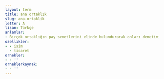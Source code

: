```yaml
---
layout: term
title: ana ortaklık
slug: ana-ortaklik
letter: A
lisan: Türkçe
anlamlar:
- Birçok ortaklığın pay senetlerini elinde bulundurarak onları denetimi altında tutan yatırım ortaklığı; holding
ozellikler:
- - isim
  - ticaret
ornekler:
- - ''
orneklerkaynak:
- - ''
---
```


